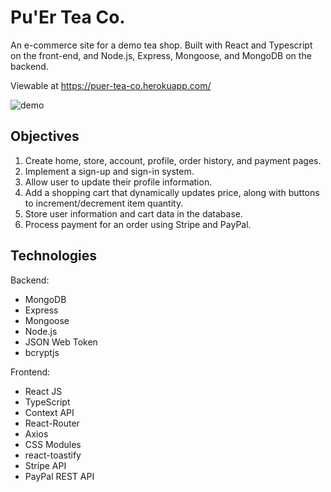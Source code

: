 # Pu'Er Tea Co.

An e-commerce site for a demo tea shop. Built with React and Typescript on the front-end, and Node.js, Express, Mongoose, and MongoDB on the backend. 

Viewable at https://puer-tea-co.herokuapp.com/

![demo](./src/resources/images/readme.gif)

## Objectives 

1. Create home, store, account, profile, order history, and payment pages. 
2. Implement a sign-up and sign-in system. 
3. Allow user to update their profile information. 
4. Add a shopping cart that dynamically updates price, along with buttons to increment/decrement item quantity. 
5. Store user information and cart data in the database. 
6. Process payment for an order using Stripe and PayPal.

## Technologies

Backend: 
- MongoDB 
- Express
- Mongoose
- Node.js
- JSON Web Token
- bcryptjs

Frontend: 
- React JS
- TypeScript
- Context API
- React-Router
- Axios
- CSS Modules
- react-toastify
- Stripe API
- PayPal REST API
